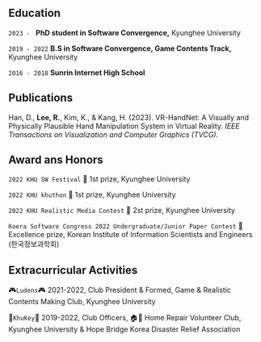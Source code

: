 ## Education

```2023 - ```
**PhD student in Software Convergence,**
Kyunghee University

```2019 - 2022```
**B.S in Software Convergence, Game Contents Track,**
Kyunghee University

```2016 - 2018```
**Sunrin Internet High School**

## Publications
Han, D., **Lee, R.**, Kim, K., & Kang, H. (2023). VR-HandNet: A Visually and Physically Plausible Hand Manipulation System in Virtual Reality. _IEEE Transactions on Visualization and Computer Graphics (TVCG)._

## Award ans Honors
```2022 KHU SW Festival``` 🥇 1st prize, Kyunghee University 

```2022 KHU khuthon``` 🥇 1st prize, Kyunghee University 

```2022 KHU Realistic Media Contest``` 🥈 2st prize, Kyunghee University 

```Koera Software Congress 2022 Undergraduate/Junior Paper Contest``` 🏅 Excellence prize, Korean Institute of Information Scientists and Engineers (한국정보과학회) 

## Extracurricular Activities
🎮```Ludens```🎮  2021-2022, Club President & Formed, Game & Realistic Contents Making Club, Kyunghee University

🍪```KhuKey```🍪  2019-2022, Club Officers, 🏠🔨 Home Repair Volunteer Club, Kyunghee University & Hope Bridge Korea Disaster Relief Association

